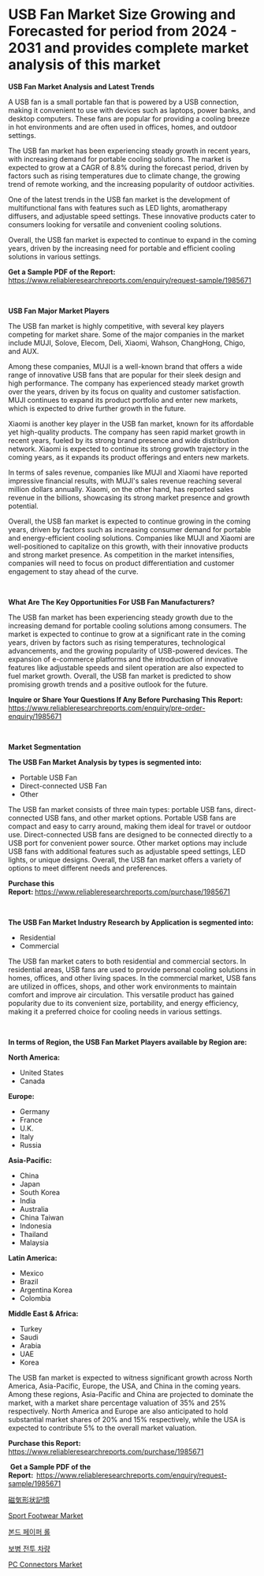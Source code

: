 <p><h1>USB Fan Market Size Growing and Forecasted for period from 2024 - 2031 and provides complete market analysis of this market</h1></p><p><strong>USB Fan Market Analysis and Latest Trends</strong></p>
<p><p>A USB fan is a small portable fan that is powered by a USB connection, making it convenient to use with devices such as laptops, power banks, and desktop computers. These fans are popular for providing a cooling breeze in hot environments and are often used in offices, homes, and outdoor settings.</p><p>The USB fan market has been experiencing steady growth in recent years, with increasing demand for portable cooling solutions. The market is expected to grow at a CAGR of 8.8% during the forecast period, driven by factors such as rising temperatures due to climate change, the growing trend of remote working, and the increasing popularity of outdoor activities.</p><p>One of the latest trends in the USB fan market is the development of multifunctional fans with features such as LED lights, aromatherapy diffusers, and adjustable speed settings. These innovative products cater to consumers looking for versatile and convenient cooling solutions.</p><p>Overall, the USB fan market is expected to continue to expand in the coming years, driven by the increasing need for portable and efficient cooling solutions in various settings.</p></p>
<p><strong>Get a Sample PDF of the Report:&nbsp;</strong> <a href="https://www.reliableresearchreports.com/enquiry/request-sample/1985671">https://www.reliableresearchreports.com/enquiry/request-sample/1985671</a></p>
<p>&nbsp;</p>
<p><strong>USB Fan Major Market Players</strong></p>
<p><p>The USB fan market is highly competitive, with several key players competing for market share. Some of the major companies in the market include MUJI, Solove, Elecom, Deli, Xiaomi, Wahson, ChangHong, Chigo, and AUX.</p><p>Among these companies, MUJI is a well-known brand that offers a wide range of innovative USB fans that are popular for their sleek design and high performance. The company has experienced steady market growth over the years, driven by its focus on quality and customer satisfaction. MUJI continues to expand its product portfolio and enter new markets, which is expected to drive further growth in the future.</p><p>Xiaomi is another key player in the USB fan market, known for its affordable yet high-quality products. The company has seen rapid market growth in recent years, fueled by its strong brand presence and wide distribution network. Xiaomi is expected to continue its strong growth trajectory in the coming years, as it expands its product offerings and enters new markets.</p><p>In terms of sales revenue, companies like MUJI and Xiaomi have reported impressive financial results, with MUJI's sales revenue reaching several million dollars annually. Xiaomi, on the other hand, has reported sales revenue in the billions, showcasing its strong market presence and growth potential.</p><p>Overall, the USB fan market is expected to continue growing in the coming years, driven by factors such as increasing consumer demand for portable and energy-efficient cooling solutions. Companies like MUJI and Xiaomi are well-positioned to capitalize on this growth, with their innovative products and strong market presence. As competition in the market intensifies, companies will need to focus on product differentiation and customer engagement to stay ahead of the curve.</p></p>
<p>&nbsp;</p>
<p><strong>What Are The Key Opportunities For USB Fan Manufacturers?</strong></p>
<p><p>The USB fan market has been experiencing steady growth due to the increasing demand for portable cooling solutions among consumers. The market is expected to continue to grow at a significant rate in the coming years, driven by factors such as rising temperatures, technological advancements, and the growing popularity of USB-powered devices. The expansion of e-commerce platforms and the introduction of innovative features like adjustable speeds and silent operation are also expected to fuel market growth. Overall, the USB fan market is predicted to show promising growth trends and a positive outlook for the future.</p></p>
<p><strong>Inquire or Share Your Questions If Any Before Purchasing This Report:</strong> <a href="https://www.reliableresearchreports.com/enquiry/pre-order-enquiry/1985671">https://www.reliableresearchreports.com/enquiry/pre-order-enquiry/1985671</a></p>
<p>&nbsp;</p>
<p><strong>Market Segmentation</strong></p>
<p><strong>The USB Fan Market Analysis by types is segmented into:</strong></p>
<p><ul><li>Portable USB Fan</li><li>Direct-connected USB Fan</li><li>Other</li></ul></p>
<p><p>The USB fan market consists of three main types: portable USB fans, direct-connected USB fans, and other market options. Portable USB fans are compact and easy to carry around, making them ideal for travel or outdoor use. Direct-connected USB fans are designed to be connected directly to a USB port for convenient power source. Other market options may include USB fans with additional features such as adjustable speed settings, LED lights, or unique designs. Overall, the USB fan market offers a variety of options to meet different needs and preferences.</p></p>
<p><strong>Purchase this Report:&nbsp;</strong><a href="https://www.reliableresearchreports.com/purchase/1985671">https://www.reliableresearchreports.com/purchase/1985671</a></p>
<p>&nbsp;</p>
<p><strong>The USB Fan Market Industry Research by Application is segmented into:</strong></p>
<p><ul><li>Residential</li><li>Commercial</li></ul></p>
<p><p>The USB fan market caters to both residential and commercial sectors. In residential areas, USB fans are used to provide personal cooling solutions in homes, offices, and other living spaces. In the commercial market, USB fans are utilized in offices, shops, and other work environments to maintain comfort and improve air circulation. This versatile product has gained popularity due to its convenient size, portability, and energy efficiency, making it a preferred choice for cooling needs in various settings.</p></p>
<p>&nbsp;</p>
<p><strong>In terms of Region, the USB Fan Market Players available by Region are:</strong></p>
<p>
    <p> <strong> North America: </strong>
        <ul>
            <li>United States</li>
            <li>Canada</li>
        </ul>
        </p> 
    <p> <strong> Europe: </strong>
        <ul>
            <li>Germany</li>
            <li>France</li>
            <li>U.K.</li>
            <li>Italy</li>
            <li>Russia</li>
        </ul>
        </p> 
    <p> <strong> Asia-Pacific: </strong>
        <ul>
            <li>China</li>
            <li>Japan</li>
            <li>South Korea</li>
            <li>India</li>
            <li>Australia</li>
            <li>China Taiwan</li>
            <li>Indonesia</li>
            <li>Thailand</li>
            <li>Malaysia</li>
        </ul>
        </p> 
    <p> <strong> Latin America: </strong>
        <ul>
            <li>Mexico</li>
            <li>Brazil</li>
            <li>Argentina Korea</li>
            <li>Colombia</li>
        </ul>
        </p> 
    <p> <strong> Middle East & Africa: </strong>
        <ul>
            <li>Turkey</li>
            <li>Saudi</li>
            <li>Arabia</li>
            <li>UAE</li>
            <li>Korea</li>
        </ul>
    </p>
    </p>
<p><p>The USB fan market is expected to witness significant growth across North America, Asia-Pacific, Europe, the USA, and China in the coming years. Among these regions, Asia-Pacific and China are projected to dominate the market, with a market share percentage valuation of 35% and 25% respectively. North America and Europe are also anticipated to hold substantial market shares of 20% and 15% respectively, while the USA is expected to contribute 5% to the overall market valuation.</p></p>
<p><strong>Purchase this Report: </strong><a href="https://www.reliableresearchreports.com/purchase/1985671">https://www.reliableresearchreports.com/purchase/1985671</a></p>
<p>&nbsp;<strong>Get a Sample PDF of the Report:&nbsp;&nbsp;</strong><a href="https://www.reliableresearchreports.com/enquiry/request-sample/1985671">https://www.reliableresearchreports.com/enquiry/request-sample/1985671</a></p>
<p><strong></strong></p>
<p><p><a href="https://medium.com/@abdielkilback/%E7%A3%81%E6%B0%97%E5%BD%A2%E7%8A%B6%E8%A8%98%E6%86%B6%E5%B8%82%E5%A0%B4%E8%AA%BF%E6%9F%BB%E3%83%AC%E3%83%9D%E3%83%BC%E3%83%88-%E3%81%9D%E3%81%AE%E6%AD%B4%E5%8F%B2%E3%81%A82024%E5%B9%B4%E3%81%8B%E3%82%892031%E5%B9%B4%E3%81%BE%E3%81%A7%E3%81%AE%E4%BA%88%E6%B8%AC-6ea04a2069ef">磁気形状記憶</a></p><p><a href="https://github.com/bobicer/Market-Research-Report-List-2/blob/main/sport-footwear-market.md">Sport Footwear Market</a></p><p><a href="https://medium.com/@jerrodhilll68/%EB%B3%B8%EB%93%9C-%ED%8E%98%EC%9D%B4%ED%8D%BC-%EB%A1%A4-%EC%8B%9C%EC%9E%A5-%EC%A7%80%ED%91%9C-%ED%95%B4%EB%8F%85-%EC%8B%9C%EC%9E%A5-%EC%A0%90%EC%9C%A0%EC%9C%A8-%ED%8A%B8%EB%A0%8C%EB%93%9C-%EB%B0%8F-%EC%84%B1%EC%9E%A5-%ED%8C%A8%ED%84%B4-d84d25dd6d30">본드 페이퍼 롤</a></p><p><a href="https://medium.com/@trevorkruvalis5678/%EB%B3%B4%EB%B3%91-%EC%A0%84%ED%88%AC-%EC%B0%A8%EB%9F%89-%EC%8B%9C%EC%9E%A5%EC%9D%80-%EC%8B%9C%EC%9E%A5-%EC%A0%90%EC%9C%A0%EC%9C%A8-%EC%8B%9C%EC%9E%A5-%EB%8F%99%ED%96%A5-%EB%B0%8F-%EC%8B%9C%EC%9E%A5-%EC%84%B1%EC%9E%A5%EC%97%90-%EB%8C%80%ED%95%9C-%EC%A0%95%EB%B3%B4%EB%A5%BC-%EC%A0%9C%EA%B3%B5%ED%95%A9%EB%8B%88%EB%8B%A4-ee5941c8b9bf">보병 전투 차량</a></p><p><a href="https://github.com/globismark/Market-Research-Report-List-2/blob/main/pc-connectors-market.md">PC Connectors Market</a></p></p>